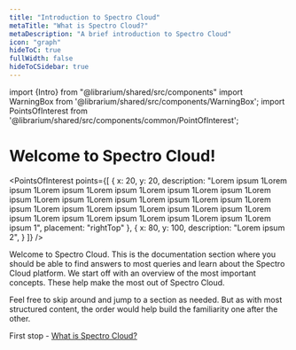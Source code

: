 ```yaml
---
title: "Introduction to Spectro Cloud"
metaTitle: "What is Spectro Cloud?"
metaDescription: "A brief introduction to Spectro Cloud"
icon: "graph"
hideToC: true
fullWidth: false
hideToCSidebar: true
---
```


import {Intro} from "@librarium/shared/src/components"
import WarningBox from '@librarium/shared/src/components/WarningBox';
import PointsOfInterest from '@librarium/shared/src/components/common/PointOfInterest';

<Intro>

# Welcome to Spectro Cloud!

</Intro>

<PointsOfInterest
  points={[
    {
      x: 20,
      y: 20,
      description: "Lorem ipsum 1Lorem ipsum 1Lorem ipsum 1Lorem ipsum 1Lorem ipsum 1Lorem ipsum 1Lorem ipsum 1Lorem ipsum 1Lorem ipsum 1Lorem ipsum 1Lorem ipsum 1Lorem ipsum 1Lorem ipsum 1Lorem ipsum 1Lorem ipsum 1Lorem ipsum 1Lorem ipsum 1Lorem ipsum 1Lorem ipsum 1Lorem ipsum 1Lorem ipsum 1Lorem ipsum 1",
      placement: "rightTop"
    },
      {
      x: 80,
      y: 100,
      description: "Lorem ipsum 2",
    }
]} />

Welcome to Spectro Cloud. This is the documentation section where you should be able to find answers to most queries and learn about the Spectro Cloud platform. We start off with an overview of the most important concepts. These help make the most out of Spectro Cloud.

Feel free to skip around and jump to a section as needed. But as with most structured content, the order would help build the familiarity one after the other.

First stop - [What is Spectro Cloud?](/introduction/what-is)
